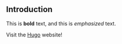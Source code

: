 ## Introduction

This is **bold** text, and this is *emphasized* text.

Visit the [Hugo](https://gohugo.io) website!